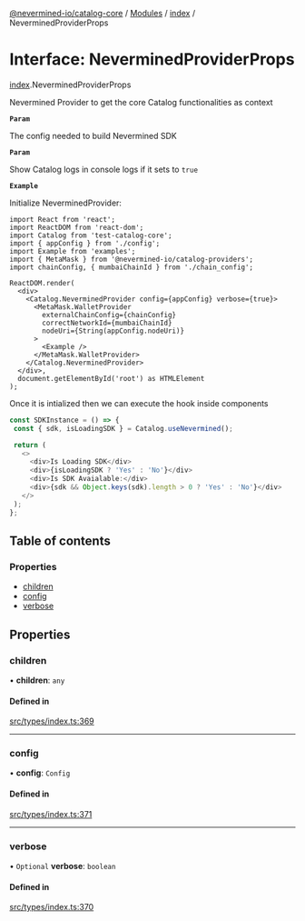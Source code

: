[@nevermined-io/catalog-core](../README.md) / [Modules](../modules.md) / [index](../modules/index.md) / NeverminedProviderProps

# Interface: NeverminedProviderProps

[index](../modules/index.md).NeverminedProviderProps

Nevermined Provider to get the core Catalog functionalities as context

**`Param`**

The config needed to build Nevermined SDK

**`Param`**

Show Catalog logs in console logs if it sets to `true`

**`Example`**

Initialize NeverminedProvider:
```tsx
import React from 'react';
import ReactDOM from 'react-dom';
import Catalog from 'test-catalog-core';
import { appConfig } from './config';
import Example from 'examples';
import { MetaMask } from '@nevermined-io/catalog-providers';
import chainConfig, { mumbaiChainId } from './chain_config';

ReactDOM.render(
  <div>
    <Catalog.NeverminedProvider config={appConfig} verbose={true}>
      <MetaMask.WalletProvider
        externalChainConfig={chainConfig}
        correctNetworkId={mumbaiChainId}
        nodeUri={String(appConfig.nodeUri)}
      >
        <Example />
      </MetaMask.WalletProvider>
    </Catalog.NeverminedProvider>
  </div>,
  document.getElementById('root') as HTMLElement
);
```
Once it is intialized then we can execute the hook inside components

```ts
const SDKInstance = () => {
 const { sdk, isLoadingSDK } = Catalog.useNevermined();

 return (
   <>
     <div>Is Loading SDK</div>
     <div>{isLoadingSDK ? 'Yes' : 'No'}</div>
     <div>Is SDK Avaialable:</div>
     <div>{sdk && Object.keys(sdk).length > 0 ? 'Yes' : 'No'}</div>
   </>
 );
};
```

## Table of contents

### Properties

- [children](index.NeverminedProviderProps.md#children)
- [config](index.NeverminedProviderProps.md#config)
- [verbose](index.NeverminedProviderProps.md#verbose)

## Properties

### children

• **children**: `any`

#### Defined in

[src/types/index.ts:369](https://github.com/nevermined-io/components-catalog/blob/5f3fec0/lib/src/types/index.ts#L369)

___

### config

• **config**: `Config`

#### Defined in

[src/types/index.ts:371](https://github.com/nevermined-io/components-catalog/blob/5f3fec0/lib/src/types/index.ts#L371)

___

### verbose

• `Optional` **verbose**: `boolean`

#### Defined in

[src/types/index.ts:370](https://github.com/nevermined-io/components-catalog/blob/5f3fec0/lib/src/types/index.ts#L370)
